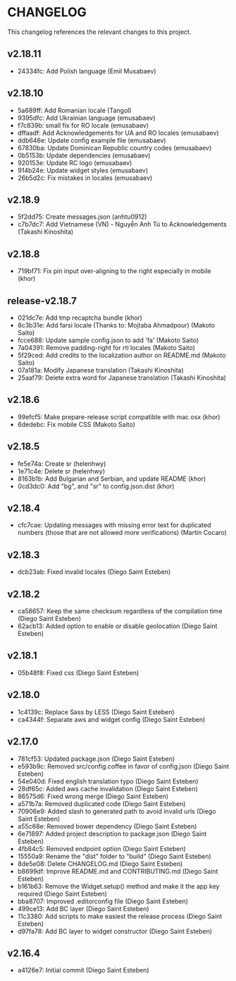 CHANGELOG
=========

This changelog references the relevant changes to this project.

v2.18.11
--------

 * 24334fc: Add Polish language (Emil Musabaev)

v2.18.10
--------

 * 5a689ff: Add Romanian locale (Tangol)
 * 9395dfc: Add Ukrainian language (emusabaev)
 * f7c839b: small fix for RO locale (emusabaev)
 * dffaadf: Add Acknowledgements for UA and RO locales (emusabaev)
 * ddb646e: Update config example file (emusabaev)
 * 67830ba: Update Dominican Republic country codes (emusabaev)
 * 0b5153b: Update dependencies (emusabaev)
 * 920153e: Update RC logo (emusabaev)
 * 914b24e: Update widget styles (emusabaev)
 * 26b5d2c: Fix mistakes in locales (emusabaev)

v2.18.9
-------

 * 5f2dd75: Create messages.json (anhtu0912)
 * c7b7dc7: Add Vietnamese (VN) - Nguyễn Anh Tú to Acknowledgements (Takashi Kinoshita)

v2.18.8
-------

 * 719bf71: Fix pin input over-aligning to the right especially in mobile (khor)

release-v2.18.7
---------------

 * 021dc7e: Add tmp recaptcha bundle (khor)
 * 8c3b31e: Add farsi locale (Thanks to: Mojtaba Ahmadpour) (Makoto Saito)
 * fcce688: Update sample config.json to add 'fa' (Makoto Saito)
 * 7a04391: Remove padding-right for rtl locales (Makoto Saito)
 * 5f29ced: Add credits to the localization author on README.md (Makoto Saito)
 * 07a181a:   Modify Japanese translation (Takashi Kinoshita)
 * 25aaf79:   Delete extra word for Japanese translation (Takashi Kinoshita)

v2.18.6
-------

 * 99efcf5: Make prepare-release script compatible with mac osx (khor)
 * 6dedebc: Fix mobile CSS (Makoto Saito)

v2.18.5
-------

 * fe5e74a: Create sr (helenhwy)
 * 1e71c4e: Delete sr (helenhwy)
 * 8163b1b: Add Bulgarian and Serbian, and update README (khor)
 * 0cd3dc0: Add "bg", and "sr" to config.json.dist (khor)

v2.18.4
-------

 * cfc7cae: Updating messages with missing error text for duplicated numbers (those that are not allowed more verifications) (Martin Cocaro)

v2.18.3
-------

 * dcb23ab: Fixed invalid locales (Diego Saint Esteben)

v2.18.2
-------

 * ca58657: Keep the same checksum regardless of the compilation time (Diego Saint Esteben)
 * 62acb13: Added option to enable or disable geolocation (Diego Saint Esteben)

v2.18.1
-------

 * 05b48f8: Fixed css (Diego Saint Esteben)

v2.18.0
-------

 * 1c4139c: Replace Sass by LESS (Diego Saint Esteben)
 * ca4344f: Separate aws and widget config (Diego Saint Esteben)

v2.17.0
-------

 * 781cf53: Updated package.json (Diego Saint Esteben)
 * e593b9c: Removed src/config.coffee in favor of config.json (Diego Saint Esteben)
 * 54e040d: Fixed english translation typo (Diego Saint Esteben)
 * 28df65c: Added aws cache invalidation (Diego Saint Esteben)
 * 86575d6: Fixed wrong merge (Diego Saint Esteben)
 * a571b7a: Removed duplicated code (Diego Saint Esteben)
 * 70906e9: Added slash to generated path to avoid invalid urls (Diego Saint Esteben)
 * a55c68e: Removed bower dependency (Diego Saint Esteben)
 * 6e71897: Added project description to package.json (Diego Saint Esteben)
 * 4fb84c5: Removed endpoint option (Diego Saint Esteben)
 * 15550a9: Rename the "dist" folder to "build" (Diego Saint Esteben)
 * 8de5e08: Delete CHANGELOG.md (Diego Saint Esteben)
 * b8699df: Improve README.md and CONTRIBUTING.md (Diego Saint Esteben)
 * b161b63: Remove the Widget.setup() method and make it the app key required (Diego Saint Esteben)
 * bba8707: Improved .editorconfig file (Diego Saint Esteben)
 * 499ce13: Add BC layer (Diego Saint Esteben)
 * 11c3380: Add scripts to make easiest the release process (Diego Saint Esteben)
 * d97fa78: Add BC layer to widget constructor (Diego Saint Esteben)

v2.16.4
-------

 * a4126e7: Initial commit (Diego Saint Esteben)
